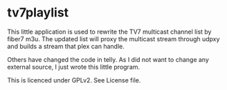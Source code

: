 # tv7playlist

This little application is used to rewrite the TV7 multicast channel list by fiber7 m3u.
The updated list will proxy the multicast stream through udpxy and builds a stream that plex can handle.

Others have changed the code in telly. As I did not want to change any external source, I just
wrote this little program.

This is licenced under GPLv2. See License file.
